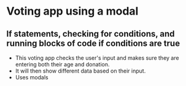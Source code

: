 # Voting app using a modal
## If statements, checking for conditions, and running blocks of code if conditions are true

- This voting app checks the user's input and makes sure they are entering both their age and donation.
- It will then show different data based on their input.
- Uses modals